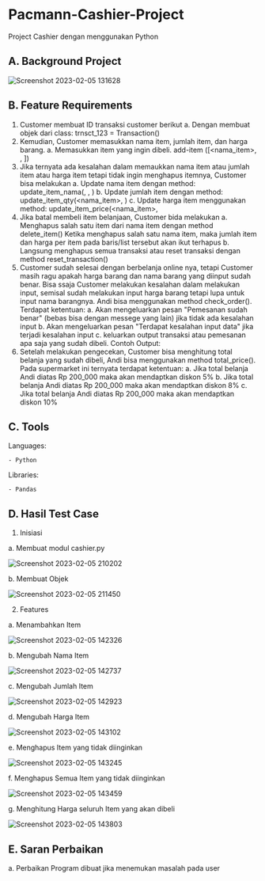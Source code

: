 # Pacmann-Cashier-Project
Project Cashier dengan menggunakan Python

## A. Background Project

![Screenshot 2023-02-05 131628](https://user-images.githubusercontent.com/110279502/216803035-bff0c707-8946-45d0-9c8f-67fa4ec3427d.jpg)

## B. Feature Requirements

1. Customer membuat ID transaksi customer berikut
  a. Dengan membuat objek dari class: trnsct_123 = Transaction()
2. Kemudian, Customer memasukkan nama item, jumlah item, dan harga barang.
  a. Memasukkan item yang ingin dibeli.
     add-item ([<nama_item>, <jumlah item>, <harga per item>])
3. Jika ternyata ada kesalahan dalam memaukkan nama item atau jumlah item atau harga item tetapi  tidak ingin menghapus itemnya, Customer bisa melakukan
  a. Update nama item dengan method:
     update_item_nama(<nama item>, <jumlah item>, <harga per item>)
  b. Update jumlah item dengan method:
     update_item_qty(<nama_item>, <update jumlah item>)
  c. Update harga item menggunakan method:
     update_item_price(<nama_item>, <update harga item>
 4. Jika batal membeli item belanjaan, Customer bida melakukan
  a. Menghapus salah satu item dari nama item dengan method
      delete_item(<nama item>)
      Ketika menghapus salah satu nama item, maka jumlah item dan harga per item pada baris/list       tersebut akan ikut terhapus
  b. Langsung menghapus semua transaksi atau reset transaksi dengan method
     reset_transaction()
5. Customer sudah selesai dengan berbelanja online nya, tetapi Customer masih ragu apakah harga barang dan nama barang yang diinput sudah benar. Bisa ssaja Customer melakukan kesalahan dalam melakukan input, semisal sudah melakukan input harga barang tetapi lupa untuk input nama barangnya. Andi bisa menggunakan method check_order(). Terdapat ketentuan:
  a. Akan mengeluarkan pesan "Pemesanan sudah benar" (bebas bisa dengan messege yang lain)          jika tidak ada kesalahan input
  b. Akan mengeluarkan pesan "Terdapat kesalahan input data" jika terjadi kesalahan input
  c. keluarkan output transaksi atau pemesanan apa saja yang sudah dibeli.
    Contoh Output:
6. Setelah melakukan pengecekan, Customer bisa menghitung total belanja yang sudah dibeli, Andi bisa menggunakan method total_price(). Pada supermarket ini ternyata terdapat ketentuan:
   a. Jika total belanja Andi diatas Rp 200_000 maka akan mendaptkan diskon 5%
   b. Jika total belanja Andi diatas Rp 200_000 maka akan mendaptkan diskon 8%
   c. Jika total belanja Andi diatas Rp 200_000 maka akan mendaptkan diskon 10%
  
## C. Tools
  
  Languages:
  
    - Python
  
  Libraries:
  
    - Pandas
  
 ## D. Hasil Test Case
  
 1. Inisiasi 
  
  a. Membuat modul cashier.py
  
  ![Screenshot 2023-02-05 210202](https://user-images.githubusercontent.com/110279502/216820921-8e93465d-b59c-4ccc-99d2-b19cf99adc3a.jpg)

  
  b. Membuat Objek 
  
  ![Screenshot 2023-02-05 211450](https://user-images.githubusercontent.com/110279502/216821111-7e02b509-006b-45d7-a577-f9bdd63dc4e0.jpg)
  
 2. Features 
  
  a. Menambahkan Item
  
  ![Screenshot 2023-02-05 142326](https://user-images.githubusercontent.com/110279502/216805002-06616c6e-b645-4713-9bee-dff158781d95.jpg)
  
  b. Mengubah Nama Item
  
  ![Screenshot 2023-02-05 142737](https://user-images.githubusercontent.com/110279502/216805116-29dfa49e-f32b-41b3-9c3a-a8072763738c.jpg)
  
  c. Mengubah Jumlah Item
  
  ![Screenshot 2023-02-05 142923](https://user-images.githubusercontent.com/110279502/216805163-383c0d96-5f67-4f6e-bcf6-197103561594.jpg)

  d. Mengubah Harga Item
  
  ![Screenshot 2023-02-05 143102](https://user-images.githubusercontent.com/110279502/216805195-74865b0e-7e52-4612-8559-0867e783a367.jpg)
  
  e. Menghapus Item yang tidak diinginkan
  
  ![Screenshot 2023-02-05 143245](https://user-images.githubusercontent.com/110279502/216805266-4f34acb9-2c4e-4d30-8ccc-9114d7838d86.jpg)
  
  f. Menghapus Semua Item yang tidak diinginkan
  
  ![Screenshot 2023-02-05 143459](https://user-images.githubusercontent.com/110279502/216805305-d85b63d7-85d2-498c-bf45-9ba87714ed93.jpg)

  g. Menghitung Harga seluruh Item yang akan dibeli
  
  ![Screenshot 2023-02-05 143803](https://user-images.githubusercontent.com/110279502/216805394-fe29c561-28e7-44fb-9bde-6f6b1099f747.jpg)

## E. Saran Perbaikan
  a. Perbaikan Program dibuat jika menemukan masalah pada user 

  




  
  
  

      
